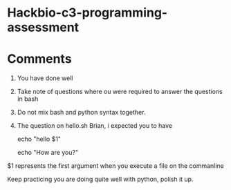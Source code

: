 # Hackbio-c3-programming-assessment


# Comments

1. You have done well

2. Take note of questions where ou were required to answer the questions in bash

3. Do not mix bash and python syntax together.

4. The question on hello.sh Brian, i expected you to have 
      
      echo "hello $1"
      
      echo "How are you?"
      
      
 $1 represents the first argument when you execute a file on the commanline
 
 Keep practicing you are doing quite well with python, polish it up.
      
